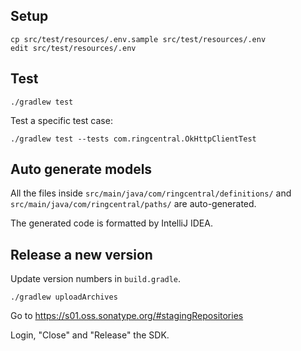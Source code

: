 ## Setup

```
cp src/test/resources/.env.sample src/test/resources/.env
edit src/test/resources/.env
```


## Test

```
./gradlew test
```

Test a specific test case:

```
./gradlew test --tests com.ringcentral.OkHttpClientTest
```


## Auto generate models

All the files inside `src/main/java/com/ringcentral/definitions/` and `src/main/java/com/ringcentral/paths/` are auto-generated.

The generated code is formatted by IntelliJ IDEA.


## Release a new version

Update version numbers in `build.gradle`.

```
./gradlew uploadArchives
```

Go to https://s01.oss.sonatype.org/#stagingRepositories

Login, "Close" and "Release" the SDK.

